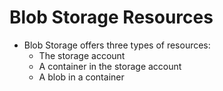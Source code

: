 # Blob Storage Resources
- Blob Storage offers three types of resources:
    - The storage account
    - A container in the storage account
    - A blob in a container
